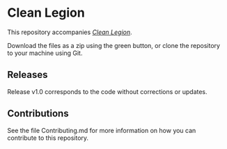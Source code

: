 # Clean Legion

This repository accompanies [*Clean Legion*](https://www.apress.com/9781484244975).

<!-- [comment]: #cover -->
<!-- ![Cover image](9781484244975.jpg) -->

Download the files as a zip using the green button, or clone the repository to your machine using Git.

## Releases

Release v1.0 corresponds to the code without corrections or updates.

## Contributions

See the file Contributing.md for more information on how you can contribute to this repository.